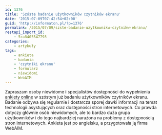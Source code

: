 ```yaml
---
id: 1376
title: 'Szóste badanie użytkowników czytników ekranu'
date: '2015-07-09T07:42:54+02:00'
guid: 'http://informaton.pl/?p=1376'
permalink: /2015/07/09/szste-badanie-uzytkownikw-czytnikw-ekranu/
restapi_import_id:
    - 5ca8405547793
categories:
    - artykuły
tags:
    - ankieta
    - badania
    - 'czytniki ekranu'
    - formularz
    - niewidomi
    - WebAIM
---
```


Zapraszam osoby niewidome i specjalistów dostępności do wypełnienia [ankiety online](http://webaim.org/projects/screenreadersurvey6/) w szóstym już badaniu użytkowników czytników ekranu. Badanie odbywa się regularnie i dostarcza sporej dawki informacji na temat technologii asystujących oraz dostępności stron internetowych. Co prawda dotyczy głównie osób niewidomych, ale to bardzo duża grupa użytkowników i do tego najbardziej narażona na problemy z dostępnością stron internetowych. Ankieta jest po angielsku, a przygotowała ją firma WebAIM.
